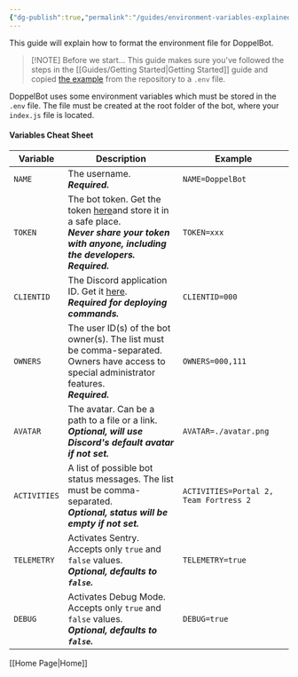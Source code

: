 ```yaml
---
{"dg-publish":true,"permalink":"/guides/environment-variables-explained/","created":"2025-05-26T21:39:38.992+04:00"}
---
```



This guide will explain how to format the environment file for DoppelBot.

> [!NOTE] Before we start...
> This guide makes sure you've followed the steps in the [[Guides/Getting Started\|Getting Started]] guide and copied [the example](https://raw.githubusercontent.com/alexavil/DoppelBot/refs/heads/master/.env.example) from the repository to a `.env` file.

DoppelBot uses some environment variables which must be stored in the `.env` file. The file must be created at the root folder of the bot, where your `index.js` file is located.
#### Variables Cheat Sheet

| Variable     | Description                                                                                                                                                                                              | Example                                |
| ------------ | -------------------------------------------------------------------------------------------------------------------------------------------------------------------------------------------------------- | -------------------------------------- |
| `NAME`       | The username. <br>***Required.***                                                                                                                                                                        | `NAME=DoppelBot`                       |
| `TOKEN`      | The bot token. Get the token [here](https://discord.com/developers/applications)and store it in a safe place. <br>***Never share your token with anyone, including the developers.***<br>***Required.*** | `TOKEN=xxx`                            |
| `CLIENTID`   | The Discord application ID. Get it [here](https://discord.com/developers/applications).<br>***Required for deploying commands.***                                                                        | `CLIENTID=000`                         |
| `OWNERS`     | The user ID(s) of the bot owner(s). The list must be comma-separated.<br>Owners have access to special administrator features.<br>***Required.***                                                        | `OWNERS=000,111`                       |
| `AVATAR`     | The avatar. Can be a path to a file or a link.<br>***Optional, will use Discord's default avatar if not set.***                                                                                          | `AVATAR=./avatar.png`                  |
| `ACTIVITIES` | A list of possible bot status messages. The list must be comma-separated.<br>***Optional, status will be empty if not set.***                                                                            | `ACTIVITIES=Portal 2, Team Fortress 2` |
| `TELEMETRY`  | Activates Sentry. Accepts only `true` and `false` values.<br>***Optional, defaults to `false`.***                                                                                                        | `TELEMETRY=true`                       |
| `DEBUG`      | Activates Debug Mode. Accepts only `true` and `false` values.<br>***Optional, defaults to `false`.***                                                                                                    | `DEBUG=true`                           |
[[Home Page\|Home]]
